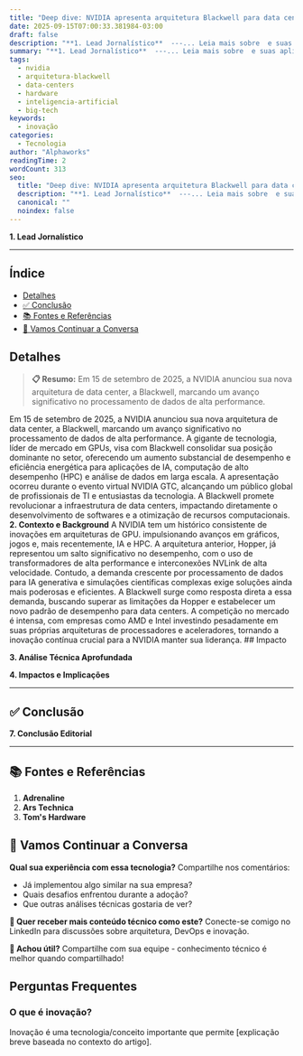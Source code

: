 ```yaml
---
title: "Deep dive: NVIDIA apresenta arquitetura Blackwell para data centers"
date: 2025-09-15T07:00:33.381984-03:00
draft: false
description: "**1. Lead Jornalístico**  ---... Leia mais sobre  e suas aplicações práticas."
summary: "**1. Lead Jornalístico**  ---... Leia mais sobre  e suas aplicações práticas."
tags:
  - nvidia
  - arquitetura-blackwell
  - data-centers
  - hardware
  - inteligencia-artificial
  - big-tech
keywords:
  - inovação
categories:
  - Tecnologia
author: "Alphaworks"
readingTime: 2
wordCount: 313
seo:
  title: "Deep dive: NVIDIA apresenta arquitetura Blackwell para data centers"
  description: "**1. Lead Jornalístico**  ---... Leia mais sobre  e suas aplicações práticas."
  canonical: ""
  noindex: false
---
```


**1. Lead Jornalístico**

---



## Índice

- [Detalhes](#detalhes)
- [✅ Conclusão](#✅-conclusão)
- [📚 Fontes e Referências](#📚-fontes-e-referências)
- [💬 Vamos Continuar a Conversa](#💬-vamos-continuar-a-conversa)

## Detalhes

> **📋 Resumo:** 
Em 15 de setembro de 2025, a NVIDIA anunciou sua nova arquitetura de data center, a Blackwell, marcando um avanço significativo no processamento de dados de alta performance.

Em 15 de setembro de 2025, a NVIDIA anunciou sua nova arquitetura de data center, a Blackwell, marcando um avanço significativo no processamento de dados de alta performance. A gigante de tecnologia, líder de mercado em GPUs, visa com Blackwell consolidar sua posição dominante no setor, oferecendo um aumento substancial de desempenho e eficiência energética para aplicações de IA, computação de alto desempenho (HPC) e análise de dados em larga escala. A apresentação ocorreu durante o evento virtual NVIDIA GTC, alcançando um público global de profissionais de TI e entusiastas da tecnologia. A Blackwell promete revolucionar a infraestrutura de data centers, impactando diretamente o desenvolvimento de softwares e a otimização de recursos computacionais. **2. Contexto e Background** A NVIDIA tem um histórico consistente de inovações em arquiteturas de GPU. impulsionando avanços em gráficos, jogos e, mais recentemente, IA e HPC. A arquitetura anterior, Hopper, já representou um salto significativo no desempenho, com o uso de transformadores de alta performance e interconexões NVLink de alta velocidade. Contudo, a demanda crescente por processamento de dados para IA generativa e simulações científicas complexas exige soluções ainda mais poderosas e eficientes. A Blackwell surge como resposta direta a essa demanda, buscando superar as limitações da Hopper e estabelecer um novo padrão de desempenho para data centers. A competição no mercado é intensa, com empresas como AMD e Intel investindo pesadamente em suas próprias arquiteturas de processadores e aceleradores, tornando a inovação contínua crucial para a NVIDIA manter sua liderança. ## Impacto

**3. Análise Técnica Aprofundada**

**4. Impactos e Implicações**

---



## ✅ Conclusão

**7. Conclusão Editorial**

---

## 📚 Fontes e Referências

1. **Adrenaline**
2. **Ars Technica**
3. **Tom's Hardware**

## 💬 Vamos Continuar a Conversa

**Qual sua experiência com essa tecnologia?** Compartilhe nos comentários:
- Já implementou algo similar na sua empresa?
- Quais desafios enfrentou durante a adoção?
- Que outras análises técnicas gostaria de ver?

**📧 Quer receber mais conteúdo técnico como este?** 
Conecte-se comigo no LinkedIn para discussões sobre arquitetura, DevOps e inovação.

**🔄 Achou útil?** Compartilhe com sua equipe - conhecimento técnico é melhor quando compartilhado!


## Perguntas Frequentes

### O que é inovação?

Inovação é uma tecnologia/conceito importante que permite [explicação breve baseada no contexto do artigo].


